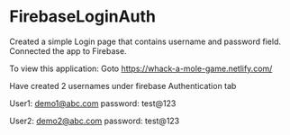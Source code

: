 # FirebaseLoginAuth

Created a simple Login page that contains username and password field.
Connected the app to Firebase.

To view this application: 
Goto https://whack-a-mole-game.netlify.com/

Have created 2 usernames under firebase Authentication tab

User1: demo1@abc.com
password: test@123

User2: demo2@abc.com
password: test@123
